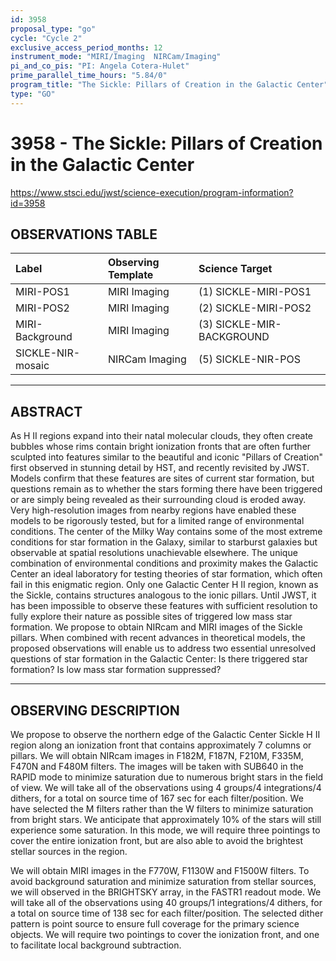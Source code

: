 ```yaml
---
id: 3958
proposal_type: "go"
cycle: "Cycle 2"
exclusive_access_period_months: 12
instrument_mode: "MIRI/Imaging  NIRCam/Imaging"
pi_and_co_pis: "PI: Angela Cotera-Hulet"
prime_parallel_time_hours: "5.84/0"
program_title: "The Sickle: Pillars of Creation in the Galactic Center"
type: "GO"
---
```

# 3958 - The Sickle: Pillars of Creation in the Galactic Center
https://www.stsci.edu/jwst/science-execution/program-information?id=3958
## OBSERVATIONS TABLE
| Label             | Observing Template | Science Target           |
| :---------------- | :----------------- | :----------------------- |
| MIRI-POS1         | MIRI Imaging       | (1) SICKLE-MIRI-POS1     |
| MIRI-POS2         | MIRI Imaging       | (2) SICKLE-MIRI-POS2     |
| MIRI-Background   | MIRI Imaging       | (3) SICKLE-MIR-BACKGROUND |
| SICKLE-NIR-mosaic | NIRCam Imaging     | (5) SICKLE-NIR-POS       |

---

## ABSTRACT

As H II regions expand into their natal molecular clouds, they often create bubbles whose rims contain bright ionization fronts that are often further sculpted into features similar to the beautiful and iconic "Pillars of Creation" first observed in stunning detail by HST, and recently revisited by JWST. Models confirm that these features are sites of current star formation, but questions remain as to whether the stars forming there have been triggered or are simply being revealed as their surrounding cloud is eroded away. Very high-resolution images from nearby regions have enabled these models to be rigorously tested, but for a limited range of environmental conditions. The center of the Milky Way contains some of the most extreme conditions for star formation in the Galaxy, similar to starburst galaxies but observable at spatial resolutions unachievable elsewhere. The unique combination of environmental conditions and proximity makes the Galactic Center an ideal laboratory for testing theories of star formation, which often fail in this enigmatic region. Only one Galactic Center H II region, known as the Sickle, contains structures analogous to the ionic pillars. Until JWST, it has been impossible to observe these features with sufficient resolution to fully explore their nature as possible sites of triggered low mass star formation. We propose to obtain NIRcam and MIRI images of the Sickle pillars. When combined with recent advances in theoretical models, the proposed observations will enable us to address two essential unresolved questions of star formation in the Galactic Center: Is there triggered star formation? Is low mass star formation suppressed?

---

## OBSERVING DESCRIPTION

We propose to observe the northern edge of the Galactic Center Sickle H II region along an ionization front that contains approximately 7 columns or pillars. We will obtain NIRcam images in F182M, F187N, F210M, F335M, F470N and F480M filters. The images will be taken with SUB640 in the RAPID mode to minimize saturation due to numerous bright stars in the field of view. We will take all of the observations using 4 groups/4 integrations/4 dithers, for a total on source time of 167 sec for each filter/position. We have selected the M filters rather than the W filters to minimize saturation from bright stars. We anticipate that approximately 10% of the stars will still experience some saturation. In this mode, we will require three pointings to cover the entire ionization front, but are also able to avoid the brightest stellar sources in the region.

We will obtain MIRI images in the F770W, F1130W and F1500W filters. To avoid background saturation and minimize saturation from stellar sources, we will observed in the BRIGHTSKY array, in the FASTR1 readout mode. We will take all of the observations using 40 groups/1 integrations/4 dithers, for a total on source time of 138 sec for each filter/position. The selected dither pattern is point source to ensure full coverage for the primary science objects. We will require two pointings to cover the ionization front, and one to facilitate local background subtraction.